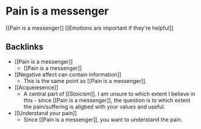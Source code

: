 # Pain is a messenger
[[Pain is a messenger]]
[[Emotions are important if they're helpful]]

## Backlinks
* [[Pain is a messenger]]
	* [[Pain is a messenger]]
* [[Negative affect can contain information]]
	* This is the same point as [[Pain is a messenger]].
* [[Acqueiesence]]
	* A central part of [[Stoicism]]. I am unsure to which extent  I believe in this - since [[Pain is a messenger]], the question is to which extent the pain/suffering is aligbed with your values and useful.
* [[Understand your pain]]
	* Since [[Pain is a messenger]], you want to understand the pain. 

<!-- #.inbox -->

<!-- {BearID:1C267AF5-2373-4017-B682-2C1D730D5C4F-11937-000019DAA973D278} -->
